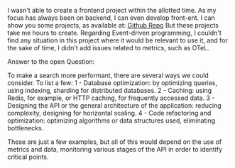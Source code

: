 I wasn't able to create a frontend project within the allotted time. 
As my focus has always been on backend, I can even develop front-ent. I can show you some projects, as available at: 
[Github Repo](https://github.com/mrfigueiredo/Frontend_Project)
But these projects take me hours to create. 
Regarding Event-driven programming, I couldn't find any situation in this project where it would be relevant to use it, and for the sake of time, I didn't add issues related to metrics, such as OTeL. 

Answer to the open Question:

To make a search more performant, there are several ways we could consider. To list a few:
1 - Database optimization: by optimizing queries, using indexing, sharding for distributed databases. 
2 - Caching: using Redis, for example, or HTTP caching, for frequently accessed data. 
3 - Designing the API or the general architecture of the application: reducing complexity, designing for horizontal scaling. 
4 - Code refactoring and optimization: optimizing algorithms or data structures used, eliminating bottlenecks.

These are just a few examples, but all of this would depend on the use of metrics and data, monitoring various stages of the API in order to identify critical points.
